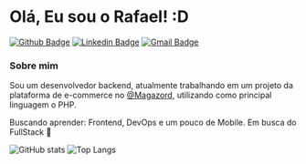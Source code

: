 # Olá, Eu sou o Rafael! :D

[![Github Badge](https://img.shields.io/badge/-Github-000?style=flat-square&logo=Github&logoColor=white&link=https://github.com/rafaelvschneider)](https://github.com/rafaelvschneider)
[![Linkedin Badge](https://img.shields.io/badge/-LinkedIn-blue?style=flat-square&logo=Linkedin&logoColor=white&link=http://bit.ly/rafael-schneider-linkedin)](http://bit.ly/rafael-schneider-linkedin)
[![Gmail Badge](https://img.shields.io/badge/-rafaelvschneider@gmail.com-c14438?style=flat-square&logo=Gmail&logoColor=white&link=mailto:rafaelvschneider@gmail.com)](mailto:rafaelvschneider@gmail.com)

### Sobre mim
Sou um desenvolvedor backend, atualmente trabalhando em um projeto da plataforma de e-commerce no [@Magazord](https://www.magazord.com.br/), utilizando como principal linguagem o PHP.

Buscando aprender: Frontend, DevOps e um pouco de Mobile. Em busca do FullStack :rocket:

![GitHub stats](https://github-readme-stats.vercel.app/api?username=rafaelvschneider&show_icons=true&hide_title=true&hide_rank=true&count_private=true&include_all_commits=true&theme=dracula)
![Top Langs](https://github-readme-stats.vercel.app/api/top-langs/?username=rafaelvschneider&layout=compact&theme=dracula&custom_title=Linguagens&count_private=true&include_all_commits=true&langs_count=6)
